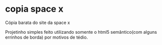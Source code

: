 # copia space x
 Cópia barata do site da space x 

 

 Projetinho simples feito utilizando somente o html5 semântico(com alguns errinhos de borda) por motivos de tédio.


